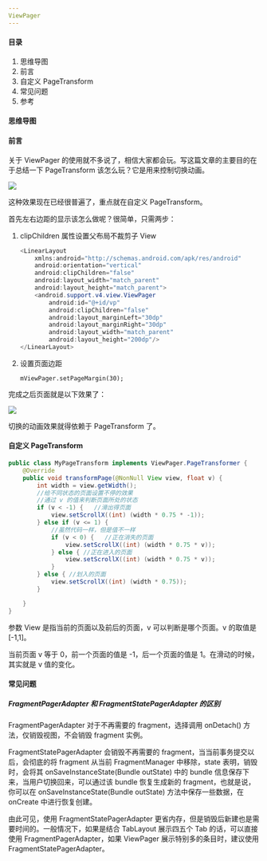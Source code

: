 ```yaml
---
ViewPager
---
```


#### 目录

1. 思维导图
2. 前言
3. 自定义 PageTransform
4. 常见问题
5. 参考

#### 思维导图

#### 前言

关于 ViewPager 的使用就不多说了，相信大家都会玩。写这篇文章的主要目的在于总结一下 PageTransform 该怎么玩？它是用来控制切换动画。

![](https://i.loli.net/2019/01/12/5c394dcc6c369.gif)

这种效果现在已经很普遍了，重点就在自定义 PageTransform。

首先左右边距的显示该怎么做呢？很简单，只需两步：

1. clipChildren 属性设置父布局不裁剪子 View

   ```java
   <LinearLayout
       xmlns:android="http://schemas.android.com/apk/res/android"
       android:orientation="vertical"
       android:clipChildren="false"
       android:layout_width="match_parent"
       android:layout_height="match_parent">
       <android.support.v4.view.ViewPager
           android:id="@+id/vp"
           android:clipChildren="false"
           android:layout_marginLeft="30dp"
           android:layout_marginRight="30dp"
           android:layout_width="match_parent"
           android:layout_height="200dp"/>
   </LinearLayout>
   ```

2. 设置页面边距

   ```
   mViewPager.setPageMargin(30);
   ```

完成之后页面就是以下效果了：

![](https://i.loli.net/2019/01/12/5c3951ae75faf.png)

切换的动画效果就得依赖于 PageTransform 了。

#### 自定义 PageTransform

```java
public class MyPageTransform implements ViewPager.PageTransformer {
    @Override
    public void transformPage(@NonNull View view, float v) {
        int width = view.getWidth();
        //给不同状态的页面设置不停的效果
        //通过 v 的值来判断页面所处的状态
        if (v < -1) {   //滑出得页面
            view.setScrollX((int) (width * 0.75 * -1));
        } else if (v <= 1) {
            //虽然代码一样，但是值不一样
            if (v < 0) {   //正在消失的页面
                view.setScrollX((int) (width * 0.75 * v));
            } else { //正在进入的页面
                view.setScrollX((int) (width * 0.75 * v));
            }
        } else { //划入的页面
            view.setScrollX((int) (width * 0.75));
        }

    }
}
```

参数 View 是指当前的页面以及前后的页面，v 可以判断是哪个页面。v 的取值是[-1,1]。

当前页面 v 等于 0，前一个页面的值是 -1，后一个页面的值是 1。在滑动的时候，其实就是 v 值的变化。

#### 常见问题

##### FragmentPagerAdapter 和 FragmentStatePagerAdapter 的区别

FragmentPagerAdapter 对于不再需要的 fragment，选择调用 onDetach() 方法，仅销毁视图，不会销毁 fragment 实例。

FragmentStatePagerAdapter 会销毁不再需要的 fragment，当当前事务提交以后，会彻底的将 fragment 从当前 FragmentManager 中移除，state 表明，销毁时，会将其 onSaveInstanceState(Bundle outState) 中的 bundle 信息保存下来，当用户切换回来，可以通过该 bundle 恢复生成新的 fragment，也就是说，你可以在 onSaveInstanceState(Bundle outState) 方法中保存一些数据，在 onCreate 中进行恢复创建。

由此可见，使用 FragmentStatePagerAdapter 更省内存，但是销毁后新建也是需要时间的。一般情况下，如果是结合 TabLayout 展示四五个 Tab 的话，可以直接使用 FragmentPagerAdapter，如果 ViewPager 展示特别多的条目时，建议使用 FragmentStatePagerAdapter。